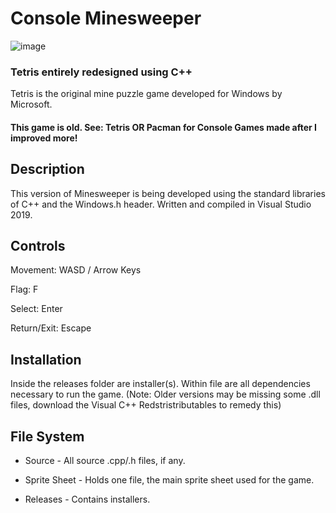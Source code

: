 # Console Minesweeper


![image](https://user-images.githubusercontent.com/44079959/64381362-05102680-d001-11e9-8e60-8b7c178b8daf.png)


### Tetris entirely redesigned using C++

Tetris is the original mine puzzle game developed for Windows by Microsoft.

#### This game is old. See: Tetris OR Pacman for Console Games made after I improved more!

## Description

This version of Minesweeper is being developed using the standard libraries of C++ and the Windows.h header. Written and compiled in Visual Studio 2019. 

## Controls

Movement: WASD / Arrow Keys 

Flag: F

Select: Enter

Return/Exit: Escape

## Installation

Inside the releases folder are installer(s). Within file are all dependencies necessary to run the game. (Note: Older versions may be missing some .dll files, download the Visual C++ Redstristributables to remedy this)

## File System

* Source - All source .cpp/.h files, if any.

* Sprite Sheet - Holds one file, the main sprite sheet used for the game.

* Releases - Contains installers.

